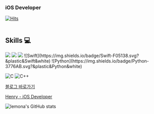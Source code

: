 ### iOS Developer
[![Hits](https://hits.seeyoufarm.com/api/count/incr/badge.svg?url=https%3A%2F%2Fgithub.com%2Flemona-97&count_bg=%232FFF00&title_bg=%23000000&icon=&icon_color=%230034FF&title=hits&edge_flat=false)](https://hits.seeyoufarm.com)
<br></br>
## Skills 💻
<img src="https://img.shields.io/badge/JAVA-007396?style=for-the-badge&logo=java&logoColor=white">
<img src="https://img.shields.io/badge/Swift-F05138?style=plastic&Swift&white"/></a>
<img src="https://img.shields.io/badge/Swift-F05138?style=for-the-badge&logo=MySQL&logoColor=white">
![Swift](https://img.shields.io/badge/Swift-F05138.svg?&plastic&Swift&white)
![Python](https://img.shields.io/badge/Python-3776AB.svg?&plastic&Python&white)

![C](https://img.shields.io/badge/C-A8B9CC.svg?&plastic&C&white)
![C++](https://img.shields.io/badge/C++-00599C.svg?&plastic&C++&white)

[블로그 바로가기](https://blog.naver.com/wcbe9745)

[Henry - iOS Developer](https://lemona-97.notion.site/iOS-Developer-5d5745226a0246a2a0ebb3d2e1e3e6db)

![lemona's GitHub stats](https://github-readme-stats.vercel.app/api?username=lemona-97&show_icons=true&theme=synthwave)
